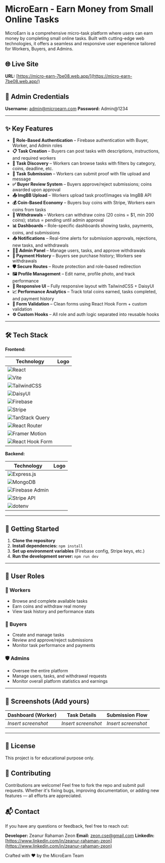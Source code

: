 # MicroEarn - Earn Money from Small Online Tasks

MicroEarn is a comprehensive micro-task platform where users can earn money by completing small online tasks. Built with cutting-edge web technologies, it offers a seamless and responsive user experience tailored for Workers, Buyers, and Admins.

## 🌐 Live Site

**URL:** [https://micro-earn-7be08.web.app/](https://micro-earn-7be08.web.app/)

## 👤 Admin Credentials

**Username:** [admin@microearn.com](mailto:admin@microearn.com)
**Password:** Admin@1234

---

## ✨ Key Features

* **🔐 Role-Based Authentication** – Firebase authentication with Buyer, Worker, and Admin roles
* **📋 Task Creation** – Buyers can post tasks with descriptions, instructions, and required workers
* **🧠 Task Discovery** – Workers can browse tasks with filters by category, coins, deadline, etc.
* **📝 Task Submission** – Workers can submit proof with file upload and message
* **✅ Buyer Review System** – Buyers approve/reject submissions; coins awarded upon approval
* **📤 ImgBB Upload** – Workers upload task proof/images via ImgBB API
* **💰 Coin-Based Economy** – Buyers buy coins with Stripe, Workers earn coins from tasks
* **💸 Withdrawals** – Workers can withdraw coins (20 coins = \$1, min 200 coins); status = pending until admin approval
* **📊 Dashboards** – Role-specific dashboards showing tasks, payments, coins, and submissions
* **📥 Notifications** – Real-time alerts for submission approvals, rejections, new tasks, and withdrawals
* **🧑‍💼 Admin Panel** – Manage users, tasks, and approve withdrawals
* **📄 Payment History** – Buyers see purchase history; Workers see withdrawals
* **🛡️ Secure Routes** – Route protection and role-based redirection
* **🖼️ Profile Management** – Edit name, profile photo, and track performance
* **📱 Responsive UI** – Fully responsive layout with TailwindCSS + DaisyUI
* **📈 Performance Analytics** – Track total coins earned, tasks completed, and payment history
* **🧪 Form Validation** – Clean forms using React Hook Form + custom validation
* **⚙️ Custom Hooks** – All role and auth logic separated into reusable hooks

---

## 🛠️ Tech Stack

**Frontend:**

| Technology                                                                                                                       | Logo |
| -------------------------------------------------------------------------------------------------------------------------------- | ---- |
| ![React](https://img.shields.io/badge/React-20232A?style=for-the-badge\&logo=react\&logoColor=61DAFB)                            |      |
| ![Vite](https://img.shields.io/badge/Vite-646CFF?style=for-the-badge\&logo=vite\&logoColor=white)                                |      |
| ![TailwindCSS](https://img.shields.io/badge/TailwindCSS-06B6D4?style=for-the-badge\&logo=tailwindcss\&logoColor=white)           |      |
| ![DaisyUI](https://img.shields.io/badge/DaisyUI-FF69B4?style=for-the-badge\&logoColor=white)                                     |      |
| ![Firebase](https://img.shields.io/badge/Firebase-FFCA28?style=for-the-badge\&logo=firebase\&logoColor=black)                    |      |
| ![Stripe](https://img.shields.io/badge/Stripe-635BFF?style=for-the-badge\&logo=stripe\&logoColor=white)                          |      |
| ![TanStack Query](https://img.shields.io/badge/TanStack_Query-FF4154?style=for-the-badge\&logo=react-query\&logoColor=white)     |      |
| ![React Router](https://img.shields.io/badge/React_Router-CA4245?style=for-the-badge\&logo=react-router\&logoColor=white)        |      |
| ![Framer Motion](https://img.shields.io/badge/Framer_Motion-EF00FF?style=for-the-badge\&logo=framer\&logoColor=white)            |      |
| ![React Hook Form](https://img.shields.io/badge/React_Hook_Form-EC5990?style=for-the-badge\&logo=reacthookform\&logoColor=white) |      |

**Backend:**

| Technology                                                                                                                | Logo |
| ------------------------------------------------------------------------------------------------------------------------- | ---- |
| ![Express.js](https://img.shields.io/badge/Express.js-404D59?style=for-the-badge\&logo=express\&logoColor=white)          |      |
| ![MongoDB](https://img.shields.io/badge/MongoDB-47A248?style=for-the-badge\&logo=mongodb\&logoColor=white)                |      |
| ![Firebase Admin](https://img.shields.io/badge/Firebase_Admin-FFA611?style=for-the-badge\&logo=firebase\&logoColor=white) |      |
| ![Stripe API](https://img.shields.io/badge/Stripe_API-008CDD?style=for-the-badge\&logo=stripe\&logoColor=white)           |      |
| ![dotenv](https://img.shields.io/badge/dotenv-8DD6F9?style=for-the-badge\&logo=dotenv\&logoColor=black)                   |      |

---

## 🚀 Getting Started

1. **Clone the repository**
2. **Install dependencies:** `npm install`
3. **Set up environment variables** (Firebase config, Stripe keys, etc.)
4. **Run the development server:** `npm run dev`

---

## 👥 User Roles

### 👷 Workers

* Browse and complete available tasks
* Earn coins and withdraw real money
* View task history and performance stats

### 💼 Buyers

* Create and manage tasks
* Review and approve/reject submissions
* Monitor task performance and payments

### 🛡️ Admins

* Oversee the entire platform
* Manage users, tasks, and withdrawal requests
* Monitor overall platform statistics and earnings

---

## 📸 Screenshots (Add yours)

| Dashboard (Worker)  | Task Details        | Submission Flow     |
| ------------------- | ------------------- | ------------------- |
| *Insert screenshot* | *Insert screenshot* | *Insert screenshot* |

---

## 📄 License

This project is for educational purpose only.

## 🤝 Contributing

Contributions are welcome! Feel free to fork the repo and submit pull requests. Whether it's fixing bugs, improving documentation, or adding new features — all efforts are appreciated.

## 📬 Contact

If you have any questions or feedback, feel free to reach out:

**Developer:** Zeanur Rahaman Zeon
**Email:** [zeon.cse@gmail.com](mailto:zeon.cse@gmail.com)
**LinkedIn:** [https://www.linkedin.com/in/zeanur-rahaman-zeon](https://www.linkedin.com/in/zeanur-rahaman-zeon)

Crafted with ❤️ by the MicroEarn Team
